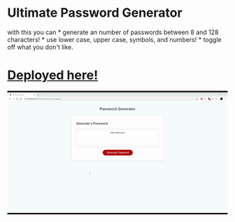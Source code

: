 # Ultimate Password Generator
with this you can
    * generate an number of passwords between 8 and 128 characters!
    * use lower case, upper case, symbols, and numbers!
    * toggle off what you don't like.

# [Deployed here!](https://drkeck.github.io/Ultimate-password-generator/)

![image of password generation](./assets/Images/Readme.gif)

